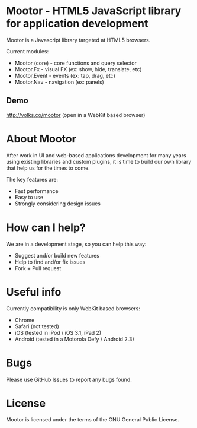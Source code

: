 ﻿
# Mootor - HTML5 JavaScript library for application development

Mootor is a Javascript library targeted at HTML5 browsers.

Current modules:

* Mootor (core) - core functions and query selector
* Mootor.Fx - visual FX (ex: show, hide, translate, etc)
* Mootor.Event - events (ex: tap, drag, etc)
* Mootor.Nav - navigation (ex: panels)

## Demo

http://volks.co/mootor (open in a WebKit based browser)

# About Mootor

After work in UI and web-based applications development for many years using existing libraries and custom plugins,
it is time to build our own library that help us for the times to come.

The key features are:

* Fast performance
* Easy to use
* Strongly considering design issues

# How can I help?

We are in a development stage, so you can help this way:

* Suggest and/or build new features
* Help to find and/or fix issues
* Fork + Pull request

# Useful info

Currently compatibility is only WebKit based browsers:

* Chrome
* Safari (not tested)
* iOS (tested in iPod / iOS 3.1, iPad 2)
* Android (tested in a Motorola Defy / Android 2.3)

# Bugs

Please use GitHub Issues to report any bugs found. 

# License

Mootor is licensed under the terms of the GNU General Public License.